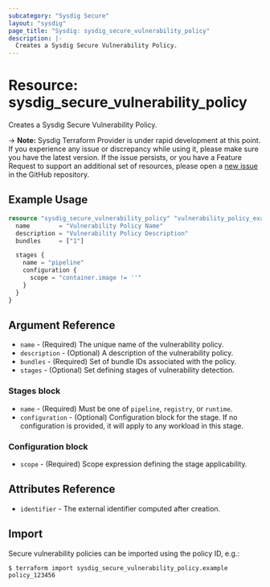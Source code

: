 ```yaml
---
subcategory: "Sysdig Secure"
layout: "sysdig"
page_title: "Sysdig: sysdig_secure_vulnerability_policy"
description: |-
  Creates a Sysdig Secure Vulnerability Policy.
---
```


# Resource: sysdig_secure_vulnerability_policy

Creates a Sysdig Secure Vulnerability Policy.

-> **Note:** Sysdig Terraform Provider is under rapid development at this point. If you experience any issue or discrepancy while using it, please make sure you have the latest version. If the issue persists, or you have a Feature Request to support an additional set of resources, please open a [new issue](https://github.com/sysdiglabs/terraform-provider-sysdig/issues/new) in the GitHub repository.

## Example Usage

```terraform
resource "sysdig_secure_vulnerability_policy" "vulnerability_policy_example" {
  name        = "Vulnerability Policy Name"
  description = "Vulnerability Policy Description"
  bundles     = ["1"]

  stages {
    name = "pipeline"
    configuration {
      scope = "container.image != ''"
    }
  }
}
```

## Argument Reference

* `name` - (Required) The unique name of the vulnerability policy.
* `description` - (Optional) A description of the vulnerability policy.
* `bundles` - (Required) Set of bundle IDs associated with the policy.
* `stages` - (Optional) Set defining stages of vulnerability detection.

### Stages block

* `name` - (Required) Must be one of `pipeline`, `registry`, or `runtime`.
* `configuration` - (Optional) Configuration block for the stage. If no configuration is provided, it will apply to any workload in this stage.

### Configuration block

* `scope` - (Required) Scope expression defining the stage applicability.

## Attributes Reference

* `identifier` - The external identifier computed after creation.

## Import

Secure vulnerability policies can be imported using the policy ID, e.g.:

```
$ terraform import sysdig_secure_vulnerability_policy.example policy_123456
```

